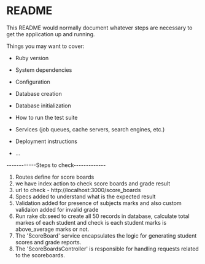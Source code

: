 # README

This README would normally document whatever steps are necessary to get the
application up and running.

Things you may want to cover:

- Ruby version

- System dependencies

- Configuration

- Database creation

- Database initialization

- How to run the test suite

- Services (job queues, cache servers, search engines, etc.)

- Deployment instructions

- ...

------------Steps to check-------------

1. Routes define for score boards
2. we have index action to check score boards and grade result
3. url to check - http://localhost:3000/score_boards
4. Specs added to understand what is the expected result
5. Validation added for presence of subjects marks and also custom validaion added for invalid grade
6. Run rake db:seed to create all 50 records in database, calculate total markes of each student and check is each student marks is above_average marks or not.
7. The 'ScoreBoard' service encapsulates the logic for generating student scores and grade reports.
8. The 'ScoreBoardsController' is responsible for handling requests related to the scoreboards.
